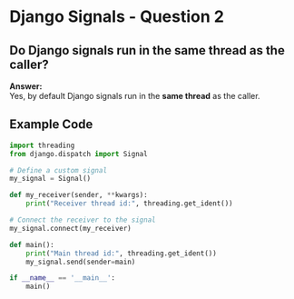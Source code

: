 
# Django Signals - Question 2

## Do Django signals run in the same thread as the caller?

**Answer:**  
Yes, by default Django signals run in the **same thread** as the caller.

## Example Code

```python
import threading
from django.dispatch import Signal

# Define a custom signal
my_signal = Signal()

def my_receiver(sender, **kwargs):
    print("Receiver thread id:", threading.get_ident())

# Connect the receiver to the signal
my_signal.connect(my_receiver)

def main():
    print("Main thread id:", threading.get_ident())
    my_signal.send(sender=main)

if __name__ == '__main__':
    main()
